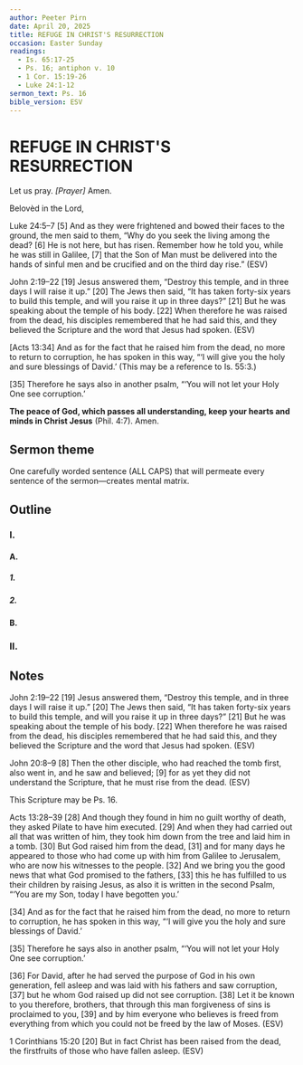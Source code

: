```yaml
---
author: Peeter Pirn
date: April 20, 2025
title: REFUGE IN CHRIST'S RESURRECTION
occasion: Easter Sunday
readings:
  - Is. 65:17-25
  - Ps. 16; antiphon v. 10
  - 1 Cor. 15:19-26
  - Luke 24:1-12
sermon_text: Ps. 16
bible_version: ESV
---
```


# REFUGE IN CHRIST'S RESURRECTION

Let us pray. *\[Prayer]*  Amen.

Belovèd in the Lord,

Luke 24:5–7
\[5] And as they were frightened and bowed their faces to the ground, the men said to them, “Why do you seek the living among the dead? \[6] He is not here, but has risen. Remember how he told you, while he was still in Galilee, \[7] that the Son of Man must be delivered into the hands of sinful men and be crucified and on the third day rise.” (ESV)

John 2:19–22
\[19] Jesus answered them, “Destroy this temple, and in three days I will raise it up.” \[20] The Jews then said, “It has taken forty-six years to build this temple, and will you raise it up in three days?” \[21] But he was speaking about the temple of his body. \[22] When therefore he was raised from the dead, his disciples remembered that he had said this, and they believed the Scripture and the word that Jesus had spoken. (ESV)

\[Acts 13:34] And as for the fact that he raised him from the dead, no more to return to corruption, he has spoken in this way,
“‘I will give you the holy and sure blessings of David.’ (This may be a reference to Is. 55:3.)


\[35] Therefore he says also in another psalm,
“‘You will not let your Holy One see corruption.’

**The peace of God, which passes all understanding, keep your hearts and minds in Christ Jesus** (Phil. 4:7). Amen.

## Sermon theme
One carefully worded sentence (ALL CAPS) that will permeate every sentence of the sermon—creates mental matrix.
## Outline
### I.
#### A.
##### 1.
##### 2.
#### B.
### II.
## Notes
John 2:19–22
\[19] Jesus answered them, “Destroy this temple, and in three days I will raise it up.” \[20] The Jews then said, “It has taken forty-six years to build this temple, and will you raise it up in three days?” \[21] But he was speaking about the temple of his body. \[22] When therefore he was raised from the dead, his disciples remembered that he had said this, and they believed the Scripture and the word that Jesus had spoken. (ESV)

John 20:8–9
\[8] Then the other disciple, who had reached the tomb first, also went in, and he saw and believed; \[9] for as yet they did not understand the Scripture, that he must rise from the dead. (ESV)

This Scripture may be Ps. 16.

Acts 13:28–39
\[28] And though they found in him no guilt worthy of death, they asked Pilate to have him executed. \[29] And when they had carried out all that was written of him, they took him down from the tree and laid him in a tomb. \[30] But God raised him from the dead, \[31] and for many days he appeared to those who had come up with him from Galilee to Jerusalem, who are now his witnesses to the people. \[32] And we bring you the good news that what God promised to the fathers, \[33] this he has fulfilled to us their children by raising Jesus, as also it is written in the second Psalm,
“‘You are my Son,
today I have begotten you.’


\[34] And as for the fact that he raised him from the dead, no more to return to corruption, he has spoken in this way,
“‘I will give you the holy and sure blessings of David.’


\[35] Therefore he says also in another psalm,
“‘You will not let your Holy One see corruption.’


\[36] For David, after he had served the purpose of God in his own generation, fell asleep and was laid with his fathers and saw corruption, \[37] but he whom God raised up did not see corruption. \[38] Let it be known to you therefore, brothers, that through this man forgiveness of sins is proclaimed to you, \[39] and by him everyone who believes is freed from everything from which you could not be freed by the law of Moses. (ESV)

1 Corinthians 15:20
\[20] But in fact Christ has been raised from the dead, the firstfruits of those who have fallen asleep. (ESV)